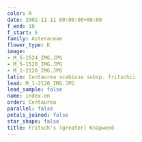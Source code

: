 ```yaml
---
color: R
date: 2002-11-11 00:00:00+00:00
f_end: 10
f_start: 6
family: Asteraceae
flower_type: K
image:
- M_5-1524_IMG.JPG
- M_5-1520_IMG.JPG
- M_1-2120_IMG.JPG
latin: Centaurea scabiosa subsp. fritschii
lead: M_1-2120_IMG.JPG
lead_sample: false
name: index.en
order: Centaurea
parallel: false
petals_joined: false
star_shape: false
title: Fritsch's (greater) Knapweed
---
```

